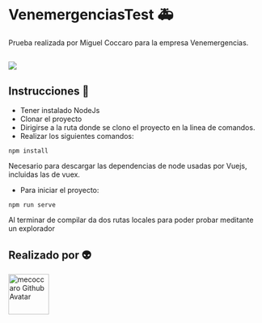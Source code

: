 # VenemergenciasTest :ambulance:
Prueba realizada por Miguel Coccaro para la empresa Venemergencias.
## 
![](https://erguotou520.github.io/vue-version-badge/vue2.x.svg)
## Instrucciones :memo:

* Tener instalado NodeJs
* Clonar el proyecto
* Dirigirse a la ruta donde se clono el proyecto en la linea de comandos.
* Realizar los siguientes comandos:

```
npm install
```
Necesario para descargar las dependencias de node usadas por Vuejs, incluidas las de vuex.

* Para iniciar el proyecto:
```
npm run serve
```
Al terminar de compilar da dos rutas locales para poder probar meditante un explorador

## Realizado por :alien:
<p>
    <img
          alt="mecoccaro Github Avatar" 
          width="80" 
          src="https://github.com/mecoccaro.png?size=80"
        >
</p>